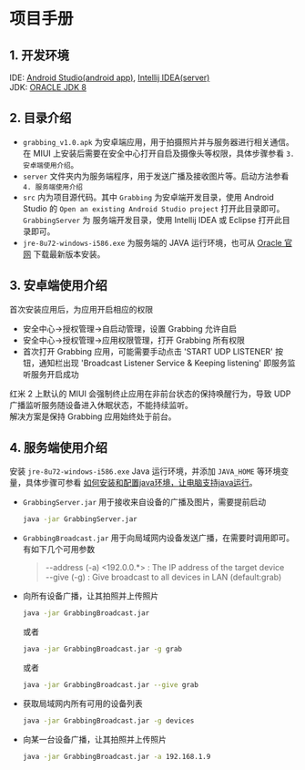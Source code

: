 # 项目手册

## 1. 开发环境

IDE: [Android Studio(android app)](http://developer.android.com/sdk/index.html), [Intellij IDEA(server)](https://www.jetbrains.com/idea/)  
JDK: [ORACLE JDK 8](http://www.oracle.com/technetwork/java/javase/downloads/index.html)

## 2. 目录介绍

* `grabbing_v1.0.apk` 为安卓端应用，用于拍摄照片并与服务器进行相关通信。在 MIUI 上安装后需要在安全中心打开自启及摄像头等权限，具体步骤参看 `3. 安卓端使用介绍`。
* `server` 文件夹内为服务端程序，用于发送广播及接收图片等。启动方法参看 `4. 服务端使用介绍`
* `src` 内为项目源代码。其中 `Grabbing` 为安卓端开发目录，使用 Android Studio 的 `Open an existing Android Studio project` 打开此目录即可。`GrabbingServer` 为 服务端开发目录，使用 Intellij IDEA 或 Eclipse 打开此目录即可。
* `jre-8u72-windows-i586.exe` 为服务端的 JAVA 运行环境，也可从 [Oracle 官网](http://www.oracle.com/technetwork/java/javase/downloads/index.html) 下载最新版本安装。

## 3. 安卓端使用介绍

首次安装应用后，为应用开启相应的权限

* 安全中心→授权管理→自启动管理，设置 Grabbing 允许自启
* 安全中心→授权管理→应用权限管理，打开 Grabbing 所有权限
* 首次打开 Grabbing 应用，可能需要手动点击 'START UDP LISTENER' 按钮，通知栏出现 'Broadcast Listener Service & Keeping listening' 即服务监听服务开启成功

红米 2 上默认的 MIUI 会强制终止应用在非前台状态的保持唤醒行为，导致 UDP 广播监听服务随设备进入休眠状态，不能持续监听。  
解决方案是保持 Grabbing 应用始终处于前台。

## 4. 服务端使用介绍

安装 `jre-8u72-windows-i586.exe` Java 运行环境，并添加 `JAVA_HOME` 等环境变量，具体步骤可参看 [如何安装和配置java环境，让电脑支持java运行](http://jingyan.baidu.com/article/e75aca85b29c3b142edac6a8.html)。

* `GrabbingServer.jar` 用于接收来自设备的广播及图片，需要提前启动

    ```sh
    java -jar GrabbingServer.jar
    ```

* `GrabbingBroadcast.jar` 用于向局域网内设备发送广播，在需要时调用即可。有如下几个可用参数

    > --address (-a) <192.0.0.*> : The IP address of the target device  
    --give (-g) <command>      : Give broadcast to all devices in LAN (default:grab)

* 向所有设备广播，让其拍照并上传照片

    ```sh
    java -jar GrabbingBroadcast.jar
    ```

    或者

    ```sh
    java -jar GrabbingBroadcast.jar -g grab
    ```

    或者

    ```sh
    java -jar GrabbingBroadcast.jar --give grab
    ```

* 获取局域网内所有可用的设备列表

    ```sh
    java -jar GrabbingBroadcast.jar -g devices
    ```

* 向某一台设备广播，让其拍照并上传照片

    ```sh
    java -jar GrabbingBroadcast.jar -a 192.168.1.9
    ```